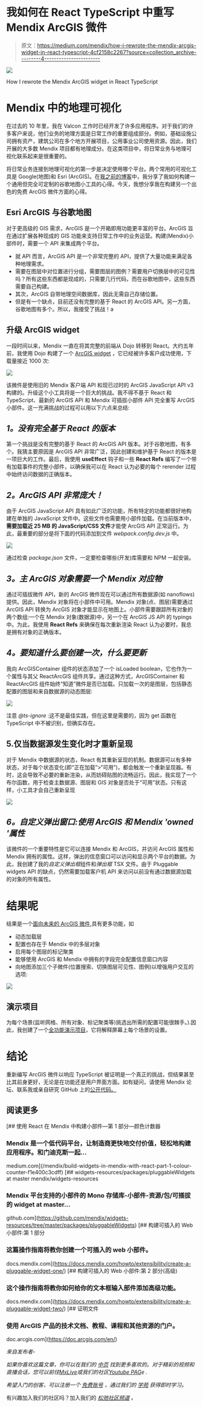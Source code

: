 # 我如何在 React TypeScript 中重写 Mendix ArcGIS 微件

> 原文：<https://medium.com/mendix/how-i-rewrote-the-mendix-arcgis-widget-in-react-typescript-4cf2158c2267?source=collection_archive---------4----------------------->

![](img/8bb02d9f40755ad619810084cd3c452c.png)

How I rewrote the Mendix ArcGIS widget in React TypeScript

# **Mendix 中的地理可视化**

在过去的 10 年里，我在 Valcon 工作时已经开发了许多应用程序。对于我们的许多客户来说，他们业务的地理方面是日常工作的重要组成部分。例如，基础设施公司拥有资产，建筑公司在多个地方开展项目，公用事业公司使用资源。因此，我们开展的大多数 Mendix 项目都有地理成分。在这类项目中，将日常业务与地理可视化联系起来是很重要的。

将日常业务连接到地理可视化的第一步是决定使用哪个平台。两个常用的可视化工具是 Google(地图)和 Esri (ArcGIS)。在[我之前的博客](/p/cfc6f9a17f66)中，我分享了我如何构建一个通用但完全可定制的谷歌地图小工具的心得。今天，我想分享我在构建另一个出色的免费 ArcGIS 微件方面的心得。

## Esri ArcGIS 与谷歌地图

对于更高级的 GIS 需求，ArcGIS 是一个开箱即用功能更丰富的平台。ArcGIS 旨在通过扩展各种现成的 GIS 功能来支持日常工作中的业务运营。构建(Mendix)小部件时，需要一个 API 来集成两个平台。

*   就 API 而言，ArcGIS API 是一个非常完整的 API，提供了大量功能来满足各种地理需求。
*   需要在图层中对位置进行分组，需要图层的图例？需要用户切换层中的可见性吗？所有这些东西都是现成的，只需要几行代码，而在谷歌地图中，这些东西需要自己构建。
*   其次，ArcGIS 自带地理空间数据库，因此无需自己存储位置。
*   但是有一个缺点，目前还没有完整的基于 React 的 ArcGIS API。另一方面，谷歌地图有多个。所以，我接受了挑战！a

## **升级 ArcGIS widget**

一段时间以来，Mendix 一直在将其完整的前端从 Dojo 转移到 React。大约五年前，我使用 Dojo 构建了一个 [ArcGIS widget](https://marketplace.mendix.com/link/component/106094) ，它已经被许多客户成功使用，下载量接近 1000 次:

![](img/4c06934b841ad60f0c4821b37eaa8a4b.png)

该微件是使用旧的 Mendix 客户端 API 和现已过时的 ArcGIS JavaScript API v3 构建的。升级这个小工具将是一个巨大的挑战。我不得不基于 React 和 TypeScript、最新的 ArcGIS API 和 Mendix 可插拔小部件 API 完全重写 ArcGIS 小部件。这一充满挑战的过程可以用以下六点来总结:

## *1。没有完全基于 React 的版本*

第一个挑战是没有完整的基于 React 的 ArcGIS API 版本。对于谷歌地图，有多个。我猜主要原因是 ArcGIS API 非常广泛，因此创建和维护基于 React 的版本是一项巨大的工作。最后，我使用 **useEffect** 钩子和一些 **React Refs** 编写了一个带有加载事件的完整小部件，以确保我可以在 React 认为必要的每个 rerender 过程中始终访问数据的正确版本。

## *2。ArcGIS API 非常庞大！*

由于 ArcGIS JavaScript API 具有如此广泛的功能，所有特定的功能都很好地构建在单独的 JavaScript 文件中。这些文件也需要用小部件加载。在当前版本中，**需要加载近 25 MB 的 JavaScript/CSS 文件**才能使 ArcGIS API 正常运行。为此，最重要的部分是将下面的代码添加到文件 *webpack.config.dev.js* 中。

![](img/a233f397ce0d92d826d0d01ca5f09db3.png)

通过检查 *package.json* 文件，一定要检查哪些(开发)库需要和 NPM 一起安装。

## *3。主 ArcGIS 对象需要一个 Mendix 对应物*

通过可插拔微件 API，新的 ArcGIS 微件现在可以通过所有数据源(如 nanoflows)提供。因此，Mendix 对象将在小部件中可用。Mendix 对象(点、图层)需要通过 ArcGIS API 转换为 ArcGIS 对象才能显示在地图上。小部件需要跟踪所有对象的两个数组:一个在 Mendix 对象(数据源)中，另一个在 ArcGIS JS API 的 typings 中。为此，我使用 **React Refs** 来确保在每次重新渲染 React 认为必要时，我总是拥有对象的正确版本。

## *4。要知道什么要创建一次，什么要更新*

我向 ArcGISContainer 组件的状态添加了一个 isLoaded boolean，它也作为一个属性与其父 ReactArcGIS 组件共享。通过这种方式，ArcGISContainer 和 ReactArcGIS 组件始终“知道”微件是否已加载。只加载一次的是图层，包括静态配置的图层和来自数据源的动态图层:

![](img/ddfb133e9580b1665dc7db74bff3d787.png)

注意 *@ts-ignore* :这不是最佳实践，但在这里是需要的，因为 get 函数在 TypeScript 中不被识别，但确实存在。

## 5.仅当数据源发生变化时才重新呈现

对于 Mendix 中数据源的状态，React 有其重新呈现的机制。数据源可以有多种状态，对于每个状态变化(即“正在加载”>“可用”)，都会触发一个重新呈现器。有时，这会导致不必要的重新渲染，从而妨碍贴图的流畅运行。因此，我实现了一个布尔函数，用于检查主数据源、图层和 GIS 对象是否处于“可用”状态。只有这样，小工具才会自己重新呈现

![](img/66bbfe23bd11152b27085cb40855b2de.png)

## *6。自定义弹出窗口:使用 ArcGIS 和 Mendix 'owned '属性*

该微件的一个重要特性是它可以连接 Mendix 和 ArcGIS，并访问 ArcGIS 属性和 Mendix 拥有的属性。这样，弹出的信息窗口可以访问和显示两个平台的数据。为此，我创建了我的*自定义弹出框*组件和*弹出框* TSX 文件。由于 Pluggable widgets API 的缺点，仍然需要加载客户机 API 来访问以前没有通过数据源加载的对象的所有属性。

# 结果呢

结果是一个[面向未来的 ArcGIS 微件](https://marketplace.mendix.com/link/component/120041),具有更多功能，如

*   动态加载层
*   配置也存在于 Mendix 中的多层对象
*   启用每个图层的标记聚类
*   能够使用 ArcGIS 和 Mendix 中拥有的字段完全配置信息窗口内容
*   向地图添加三个子微件(位置搜索、切换图层可见性、图例)以增强用户交互的选项:

![](img/2172f3d99c79286d6bd82900866f5ab7.png)

## 演示项目

为每个场景(监听网格、所有对象、标记聚类等)挑选出所需的配置可能很棘手。).因此，我创建了一个[全功能演示项目](https://marketplace.mendix.com/link/component/119997)，它将解释屏幕上每个场景的设置。

# **结论**

重新编写 ArcGIS 微件以响应 TypeScript 被证明是一个真正的挑战，但结果甚至比其前身更好，无论是在功能还是用户界面方面。如有疑问，请使用 Mendix 论坛、联系我或亲自研究 GitHub 上的[公开代码。](https://github.com/ivosturm/ArcGIS-React)

## 阅读更多

[](/mendix/build-widgets-in-mendix-with-react-part-1-colour-counter-f1e400c3cdff) [## 使用 React 在 Mendix 中构建小部件—第 1 部分—颜色计数器

### Mendix 是一个低代码平台，让制造商更快地交付价值，轻松地构建应用程序。和门迪克斯一起…

medium.com](/mendix/build-widgets-in-mendix-with-react-part-1-colour-counter-f1e400c3cdff) [](https://github.com/mendix/widgets-resources/tree/master/packages/pluggableWidgets) [## widgets-resources/packages/pluggableWidgets at master mendix/widgets-resources

### Mendix 平台支持的小部件的 Mono 存储库-小部件-资源/包/可插拔的 widget at master…

github.com](https://github.com/mendix/widgets-resources/tree/master/packages/pluggableWidgets)  [## 构建可插入的 Web 小部件:第 1 部分

### 这篇操作指南将教你创建一个可插入的 web 小部件。

docs.mendix.com](https://docs.mendix.com/howto/extensibility/create-a-pluggable-widget-one/)  [## 构建可插入的 Web 小部件:第 2 部分(高级)

### 这个操作指南将教你如何给你的文本框输入部件添加高级功能。

docs.mendix.com](https://docs.mendix.com/howto/extensibility/create-a-pluggable-widget-two/)  [## 证明文件

### 使用 ArcGIS 产品的技术文档、教程、课程和其他资源的门户。

doc.arcgis.com](https://doc.arcgis.com/en/) 

*来自发布者-*

*如果你喜欢这篇文章，你可以在我们的* [*中页*](https://medium.com/mendix) *找到更多喜欢的。对于精彩的视频和直播会话，您可以前往*[*MxLive*](https://www.mendix.com/live/)*或我们的社区*[*Youtube PAG*](https://www.youtube.com/c/MendixCommunity/community)*e .*

*希望入门的创客，可以注册一个* [*免费账号*](https://signup.mendix.com/link/signup/?source=direct) *，通过我们的* [*学苑*](https://academy.mendix.com/link/home) *获得即时学习。*

有兴趣加入我们的社区吗？加入我们的 [*松弛社区频道*](https://join.slack.com/t/mendixcommunity/shared_invite/zt-hwhwkcxu-~59ywyjqHlUHXmrw5heqpQ) *。*